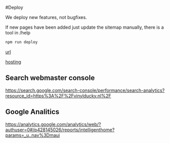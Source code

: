 #Deploy

We deploy new features, not bugfixes. 


If new pages have been added just update the sitemap manually, there is a tool in /help

```bash
npm run deploy 
```

[url](https://badasstodo-6b75a.web.app/)

[hosting](https://console.firebase.google.com/project/badasstodo-6b75a/hosting/sites/badasstodo-6b75a)


## Search webmaster console

https://search.google.com/search-console/performance/search-analytics?resource_id=https%3A%2F%2Fvinylducky.nl%2F


## Google Analitics
https://analytics.google.com/analytics/web/?authuser=0#/p428145026/reports/intelligenthome?params=_u..nav%3Dmaui